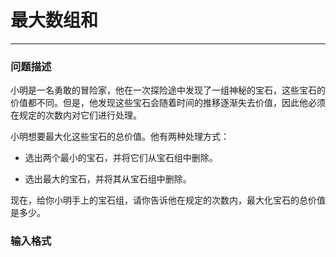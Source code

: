 # 最大数组和
***
### 问题描述

小明是一名勇敢的冒险家，他在一次探险途中发现了一组神秘的宝石，这些宝石的价值都不同。但是，他发现这些宝石会随着时间的推移逐渐失去价值，因此他必须在规定的次数内对它们进行处理。

小明想要最大化这些宝石的总价值。他有两种处理方式：  

*  选出两个最小的宝石，并将它们从宝石组中删除。

*  选出最大的宝石，并将其从宝石组中删除。

现在，给你小明手上的宝石组，请你告诉他在规定的次数内，最大化宝石的总价值是多少。  

### 输入格式
